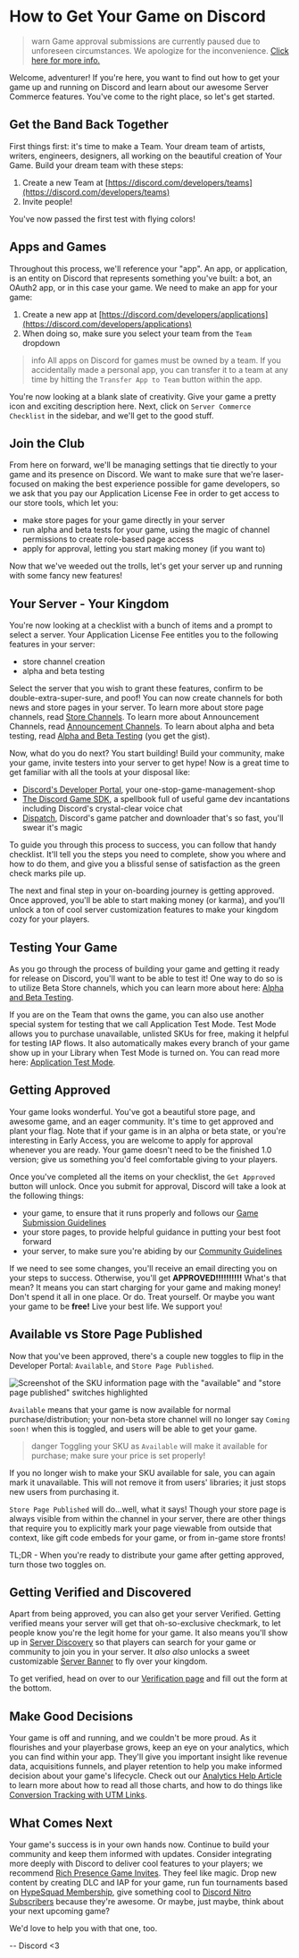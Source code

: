# How to Get Your Game on Discord

> warn
> Game approval submissions are currently paused due to unforeseen circumstances. We apologize for the inconvenience. [Click here for more info.](https://support-dev.discord.com/hc/en-us/articles/360041437171)

Welcome, adventurer! If you're here, you want to find out how to get your game up and running on Discord and learn about our awesome Server Commerce features. You've come to the right place, so let's get started.

## Get the Band Back Together

First things first: it's time to make a Team. Your dream team of artists, writers, engineers, designers, all working on the beautiful creation of Your Game. Build your dream team with these steps:

1. Create a new Team at [https://discord.com/developers/teams](https://discord.com/developers/teams)
2. Invite people!

You've now passed the first test with flying colors!

## Apps and Games

Throughout this process, we'll reference your "app". An app, or application, is an entity on Discord that represents something you've built: a bot, an OAuth2 app, or in this case your game. We need to make an app for your game:

1. Create a new app at [https://discord.com/developers/applications](https://discord.com/developers/applications)
2. When doing so, make sure you select your team from the `Team` dropdown

> info
> All apps on Discord for games must be owned by a team. If you accidentally made a personal app, you can transfer it to a team at any time by hitting the `Transfer App to Team` button within the app.

You're now looking at a blank slate of creativity. Give your game a pretty icon and exciting description here. Next, click on `Server Commerce Checklist` in the sidebar, and we'll get to the good stuff.

## Join the Club

From here on forward, we'll be managing settings that tie directly to your game and its presence on Discord. We want to make sure that we're laser-focused on making the best experience possible for game developers, so we ask that you pay our Application License Fee in order to get access to our store tools, which let you:

- make store pages for your game directly in your server
- run alpha and beta tests for your game, using the magic of channel permissions to create role-based page access
- apply for approval, letting you start making money (if you want to)

Now that we've weeded out the trolls, let's get your server up and running with some fancy new features!

## Your Server - Your Kingdom

You're now looking at a checklist with a bunch of items and a prompt to select a server. Your Application License Fee entitles you to the following features in your server:

- store channel creation
- alpha and beta testing

Select the server that you wish to grant these features, confirm to be double-extra-super-sure, and poof! You can now create channels for both news and store pages in your server. To learn more about store page channels, read [Store Channels](#DOCS_GAME_AND_SERVER_MANAGEMENT_SPECIAL_CHANNELS/store-channels). To learn more about Announcement Channels, read [Announcement Channels](#DOCS_GAME_AND_SERVER_MANAGEMENT_SPECIAL_CHANNELS/announcement-channels). To learn about alpha and beta testing, read [Alpha and Beta Testing](#DOCS_GAME_AND_SERVER_MANAGEMENT_ALPHA_AND_BETA_TESTING/)
(you get the gist).

Now, what do you do next? You start building! Build your community, make your game, invite testers into your server to get hype! Now is a great time to get familiar with all the tools at your disposal like:

- [Discord's Developer Portal](https://discord.com/developers/applications), your one-stop-game-management-shop
- [The Discord Game SDK](#DOCS_GAME_SDK_SDK_STARTER_GUIDE/), a spellbook full of useful game dev incantations including Discord's crystal-clear voice chat
- [Dispatch](#DOCS_DISPATCH_DISPATCH_AND_YOU/), Discord's game patcher and downloader that's so fast, you'll swear it's magic

To guide you through this process to success, you can follow that handy checklist. It'll tell you the steps you need to complete, show you where and how to do them, and give you a blissful sense of satisfaction as the green check marks pile up.

The next and final step in your on-boarding journey is getting approved. Once approved, you'll be able to start making money (or karma), and you'll unlock a ton of cool server customization features to make your kingdom cozy for your players.

## Testing Your Game

As you go through the process of building your game and getting it ready for release on Discord, you'll want to be able to test it! One way to do so is to utilize Beta Store channels, which you can learn more about here: [Alpha and Beta Testing](#DOCS_GAME_AND_SERVER_MANAGEMENT_ALPHA_AND_BETA_TESTING/).

If you are on the Team that owns the game, you can also use another special system for testing that we call Application Test Mode. Test Mode allows you to purchase unavailable, unlisted SKUs for free, making it helpful for testing IAP flows. It also automatically makes every branch of your game show up in your Library when Test Mode is turned on. You can read more here: [Application Test Mode](#DOCS_GAME_SDK_STORE/application-test-mode).

## Getting Approved

Your game looks wonderful. You've got a beautiful store page, and awesome game, and an eager community. It's time to get approved and plant your flag. Note that if your game is in an alpha or beta state, or you're interesting in Early Access, you are welcome to apply for approval whenever you are ready. Your game doesn't need to be the finished 1.0 version; give us something you'd feel comfortable giving to your players.

Once you've completed all the items on your checklist, the `Get Approved` button will unlock. Once you submit for approval, Discord will take a look at the following things:

- your game, to ensure that it runs properly and follows our [Game Submission Guidelines](https://support-dev.discord.com/hc/en-us/articles/360025028592-Game-Submission-Guidelines)
- your store pages, to provide helpful guidance in putting your best foot forward
- your server, to make sure you're abiding by our [Community Guidelines](https://discord.com/guidelines)

If we need to see some changes, you'll receive an email directing you on your steps to success. Otherwise, you'll get **APPROVED!!!!!!!!!!** What's that mean? It means you can start charging for your game and making money! Don't spend it all in one place. Or do. Treat yourself. Or maybe you want your game to be **free!** Live your best life. We support you!

## Available vs Store Page Published

Now that you've been approved, there's a couple new toggles to flip in the Developer Portal: `Available`, and `Store Page Published`.

![Screenshot of the SKU information page with the "available" and "store page published" switches highlighted](available-published.png)

`Available` means that your game is now available for normal purchase/distribution; your non-beta store channel will no longer say `Coming soon!` when this is toggled, and users will be able to get your game.

> danger
> Toggling your SKU as `Available` will make it available for purchase; make sure your price is set properly!

If you no longer wish to make your SKU available for sale, you can again mark it unavailable. This will not remove it from users' libraries; it just stops new users from purchasing it.

`Store Page Published` will do...well, what it says! Though your store page is always visible from within the channel in your server, there are other things that require you to explicitly mark your page viewable from outside that context, like gift code embeds for your game, or from in-game store fronts!

TL;DR - When you're ready to distribute your game after getting approved, turn those two toggles on.

## Getting Verified and Discovered

Apart from being approved, you can also get your server Verified. Getting verified means your server will get that oh-so-exclusive checkmark, to let people know you're the legit home for your game. It also means you'll show up in [Server Discovery](https://support.discord.com/hc/en-us/articles/360023968311-Server-Discovery) so that players can search for your game or community to join you in your server. It _also also_ unlocks a sweet customizable [Server Banner](#DOCS_GAME_AND_SERVER_MANAGEMENT_VANITY_PERKS/server-banner-background) to fly over your kingdom.

To get verified, head on over to our [Verification page](https://discord.com/verification) and fill out the form at the bottom.

## Make Good Decisions

Your game is off and running, and we couldn't be more proud. As it flourishes and your playerbase grows, keep an eye on your analytics, which you can find within your app. They'll give you important insight like revenue data, acquisitions funnels, and player retention to help you make informed decision about your game's lifecycle. Check out our [Analytics Help Article](https://support-dev.discord.com/hc/en-us/articles/360024852152) to learn more about how to read all those charts, and how to do things like [Conversion Tracking with UTM Links](https://support-dev.discord.com/hc/en-us/articles/360025153051-How-to-track-conversions-with-UTM-links).

## What Comes Next

Your game's success is in your own hands now. Continue to build your community and keep them informed with updates. Consider integrating more deeply with Discord to deliver cool features to your players; we recommend [Rich Presence Game Invites](#DOCS_GAME_SDK_ACTIVITIES/). They feel like magic. Drop new content by creating DLC and IAP for your game, run fun tournaments based on [HypeSquad Membership](#DOCS_GAME_SDK_USERS/current-user-has-flag), give something cool to [Discord Nitro Subscribers](#DOCS_GAME_SDK_USERS/get-current-user-premium-status) because they're awesome. Or maybe, just maybe, think about your next upcoming game?

We'd love to help you with that one, too.

-- Discord <3
